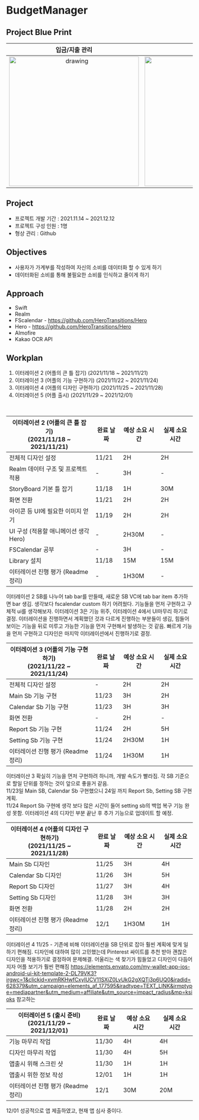 # BudgetManager
## Project Blue Print
입금/지출 관리             |  달력 및 검색         |  월별 리포트 및        
:-------------------------:|:-------------------------:|:-------------------------:
<img src="https://user-images.githubusercontent.com/48948578/142340227-b902e17d-da5d-46e6-9d5b-af8029a45463.jpg" alt="drawing" width="350"/>  |  <img src="https://user-images.githubusercontent.com/48948578/142336726-62912586-02b7-4ce1-8691-9ac5acd3dc06.jpg" alt="drawing" width="350"/>       |<img src="https://user-images.githubusercontent.com/48948578/142336730-440e6f0e-74da-4791-a463-4fa70e64626f.jpg" alt="drawing" width="350"/>




## Project
 - 프로젝트 개발 기간 : 2021.11.14 ~ 2021.12.12
 - 프로젝트 구성 인원 : 1명
 - 형상 관리 : Github
   
## Objectives
 - 사용자가 가계부를 작성하여 자신의 소비를 데이터화 할 수 있게 하기
 - 데이터화된 소비를 통해 불필요한 소비를 인식하고 줄이게 하기

## Approach
 - Swift
 - Realm
 - FScalendar - https://github.com/HeroTransitions/Hero
 - Hero - https://github.com/HeroTransitions/Hero
 - Almofire
 - Kakao OCR API 



## Workplan

1. 이터레이션 2 (어플의 큰 틀 잡기)
(2021/11/18 ~ 2021/11/21)
2. 이터레이션 3 (어플의 기능 구현하기)
(2021/11/22 ~ 2021/11/24)
3. 이터레이션 4 (어플의 디자인 구현하기)
(2021/11/25 ~ 2021/11/28)
4. 이터레이션 5 (어플 출시)
(2021/11/29  ~ 2021/12/01)

<br/>

이터레이션 2 (어플의 큰 틀 잡기)  <br/>(2021/11/18 ~ 2021/11/21) | 완료 날짜 | 예상 소요 시간 | 실제 소요 시간
--- | --- | --- | --- 
전체적 디자인 설정 | 11/21 | 2H | 2H 
Realm 데이터 구조 및 프로젝트 적용 | - | 3H | - 
StoryBoard 기본 틀 잡기 | 11/18 | 1H | 30M 
화면 전환  | 11/21 | 2H | 2H 
아이콘 등 UI에 필요한 이미지 얻기 | 11/19 | 2H | 2H 
UI 구성 (적용할 애니메이션 생각 Hero)  | - | 2H30M | - 
FSCalendar 공부  | - | 3H | - 
Library 설치  | 11/18 | 15M | 15M 
이터레이션 진행 평가 (Readme 정리)  | - | 1H30M | - 

이터레이션 2 
SB를 나누어 tab bar를 만들때, 새로운 SB VC에 tab bar item 추가하면 bar 생김.
생각보다 fscalendar custom 하기 어려웠다. 기능들을 먼저 구현하고 구체적 ui를 생각해보자.
이터레이션 3은 기능 위주, 이터레이션 4에서 UI마무리 하기로 결정.
이터레이션을 진행하면서 계획했던 것과 다르게 진행하는 부분들이 생김, 힘들어 보이는 기능을 뒤로 미루고 가능한 기능을 먼저 구현해서 발생하는 것 같음.
빠르게 기능을 먼저 구현하고 디자인은 마지막 이터레이션에서 진행하기로 결정.

이터레이션 3 (어플의 기능 구현하기)  <br/>(2021/11/22 ~ 2021/11/24) | 완료 날짜 | 예상 소요 시간 | 실제 소요 시간
--- | --- | --- | --- 
전체적 디자인 설정 | - | 2H | 2H 
Main Sb 기능 구현 | 11/23 | 3H | 2H 
Calendar Sb 기능 구현 | 11/23 | 3H | 3H 
화면 전환  | - | 2H | - 
Report Sb 기능 구현 | 11/24 | 2H | 5H 
Setting Sb 기능 구현  | 11/24 | 2H30M | 1H 
이터레이션 진행 평가 (Readme 정리)  | 11/24 | 1H30M | 1H 

이터레이샨 3 확실히 기능을 먼저 구현하려 하니까, 개발 속도가 빨라짐. 각 SB 기준으로 할일 단위를 정하는 것이 앞으로 좋을거 같음.
<br/>
11/23일 Main SB, Calendar Sb 구현했으니 24일 까지 Report Sb, Setting SB 구현 계획.
<br/>
11/24 Report Sb 구현에 생각 보다 많은 시간이 들어 setting sb의 백업 복구 기능 완성 못함. 이터레이션 4의 디자인 부분 끝난 후 추가 기능으로 업데이트 할 예정.


이터레이션 4 (어플의 디자인 구현하기)  <br/>(2021/11/25 ~ 2021/11/28) | 완료 날짜 | 예상 소요 시간 | 실제 소요 시간
--- | --- | --- | --- 
Main Sb 디자인| 11/25 | 3H |  4H
Calendar Sb 디자인 | 11/26 | 3H | 5H
Report Sb 디자인 | 11/27 | 3H | 4H
Setting Sb  디자인 | 11/28 | 3H | 3H
화면 전환  | 11/28 | 2H | 2H 
이터레이션 진행 평가 (Readme 정리)  | 12/1 | 1H30M | 1H 

이터레이션 4
11/25 - 기존에 비해 이터레이션을 SB 단위로 잡아 훨씬 계획에 맞게 일하기 편해짐. 디자인에 대하여 많이 고민했는데 Pinterest 싸이트를 추천 받아 괜찮은 디자인을 적용하기로 결정하여 문제해결. 어울리는 색 찾기가 힘들었고 디자인이 다듬어지자 어플 보기가 훨씬 편해짐
https://elements.envato.com/my-wallet-app-ios-android-ui-kit-template-2-DL79VK3?irgwc=1&clickid=xvmRKHwfCxyIUCV11SXiZ0LvUkG2gXQTj3p6UQ0&iradid=628379&utm_campaign=elements_af_177595&iradtype=TEXT_LINK&irmptype=mediapartner&utm_medium=affiliate&utm_source=impact_radius&mp=ksioks 참고하는 

이터레이션 5 (출시 준비)  <br/>(2021/11/29 ~ 2021/12/01) | 완료 날짜 | 예상 소요 시간 | 실제 소요 시간
--- | --- | --- | --- 
기능 마무리 작업| 11/30 | 4H |  4H
디자인 마무리 작업 | 11/30 | 4H | 5H
앱출시 위해 스크린 샷| 11/30 | 1H | 1H
앱출시 위한 정보 작성 | 12/01 | 1H | 1H
이터레이션 진행 평가 (Readme 정리)  | 12/1 | 30M | 20M 

12/01 성공적으로 앱 제출하였고, 현재 앱 심사 중이다.


